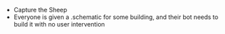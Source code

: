 - Capture the Sheep
- Everyone is given a .schematic for some building, and their bot needs to build it with no user intervention